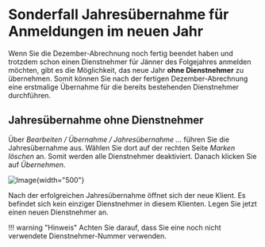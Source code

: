 # Sonderfall Jahresübernahme für Anmeldungen im neuen Jahr

Wenn Sie die Dezember-Abrechnung noch fertig beendet haben und trotzdem schon einen Dienstnehmer für Jänner des Folgejahres anmelden möchten, gibt es die Möglichkeit, das neue Jahr **ohne Dienstnehmer** zu übernehmen. Somit können Sie nach der fertigen Dezember-Abrechnung eine erstmalige Übernahme für die bereits bestehenden Dienstnehmer durchführen.

## Jahresübernahme ohne Dienstnehmer

Über *Bearbeiten / Übernahme / Jahresübernahme …* führen Sie die Jahresübernahme aus. Wählen Sie dort auf der rechten Seite *Marken löschen* an. Somit werden alle Dienstnehmer deaktiviert. Danach klicken Sie auf *Übernehmen*.

![Image](<img/image249.png>){width="500"}


Nach der erfolgreichen Jahresübernahme öffnet sich der neue Klient. Es befindet sich kein einziger Dienstnehmer in diesem Klienten. Legen Sie jetzt einen neuen Dienstnehmer an.

!!! warning "Hinweis"
    Achten Sie darauf, dass Sie eine noch nicht verwendete Dienstnehmer-Nummer verwenden.
